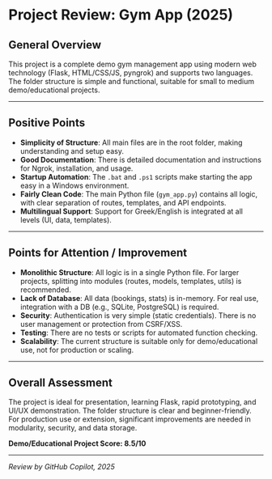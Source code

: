 # Project Review: Gym App (2025)

## General Overview
This project is a complete demo gym management app using modern web technology (Flask, HTML/CSS/JS, pyngrok) and supports two languages. The folder structure is simple and functional, suitable for small to medium demo/educational projects.

---

## Positive Points
- **Simplicity of Structure**: All main files are in the root folder, making understanding and setup easy.
- **Good Documentation**: There is detailed documentation and instructions for Ngrok, installation, and usage.
- **Startup Automation**: The `.bat` and `.ps1` scripts make starting the app easy in a Windows environment.
- **Fairly Clean Code**: The main Python file (`gym_app.py`) contains all logic, with clear separation of routes, templates, and API endpoints.
- **Multilingual Support**: Support for Greek/English is integrated at all levels (UI, data, templates).

---

## Points for Attention / Improvement
- **Monolithic Structure**: All logic is in a single Python file. For larger projects, splitting into modules (routes, models, templates, utils) is recommended.
- **Lack of Database**: All data (bookings, stats) is in-memory. For real use, integration with a DB (e.g., SQLite, PostgreSQL) is required.
- **Security**: Authentication is very simple (static credentials). There is no user management or protection from CSRF/XSS.
- **Testing**: There are no tests or scripts for automated function checking.
- **Scalability**: The current structure is suitable only for demo/educational use, not for production or scaling.

---

## Overall Assessment
The project is ideal for presentation, learning Flask, rapid prototyping, and UI/UX demonstration. The folder structure is clear and beginner-friendly. For production use or extension, significant improvements are needed in modularity, security, and data storage.

**Demo/Educational Project Score: 8.5/10**

---

*Review by GitHub Copilot, 2025*
